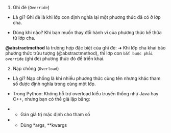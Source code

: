 1. Ghi đè (`Override`)
- Là gì?
Ghi đè là khi lớp con định nghĩa lại một phương thức đã có ở lớp cha.

- Dùng khi nào?
Khi bạn muốn thay đổi hành vi của phương thức kế thừa từ lớp cha.

**@abstractmethod** là trường hợp đặc biệt của ghi đè:
➜ Khi lớp cha khai báo phương thức trừu tượng (@abstractmethod), thì lớp con `bắt buộc phải override` (ghi đè) phương thức đó để triển khai.


2. Nạp chồng (`Overload`)
- Là gì?
Nạp chồng là khi nhiều phương thức cùng tên nhưng khác tham số được định nghĩa trong cùng một lớp.

- Trong Python:
Không hỗ trợ overload kiểu truyền thống như Java hay C++, nhưng bạn có thể giả lập bằng:

- - Gán giá trị mặc định cho tham số
- - Dùng *args, **kwargs